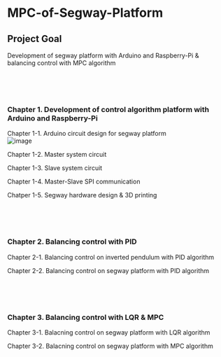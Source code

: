 # MPC-of-Segway-Platform

## Project Goal
Development of segway platform with Arduino and Raspberry-Pi & balancing control with MPC algorithm

<br/><br/><br/>

### Chapter 1. Development of control algorithm platform with Arduino and Raspberry-Pi
Chapter 1-1. Arduino circuit design for segway platform
<br/>
![image](https://github.com/Berry3536/MPC-of-Segway-Platform/assets/139137513/fb64657d-6122-4bfd-b977-571dea792415)

Chapter 1-2. Master system circuit

Chapter 1-3. Slave system circuit

Chapter 1-4. Master-Slave SPI communication

Chatper 1-5. Segway hardware design & 3D printing

<br/><br/><br/>
### Chapter 2. Balancing control with PID
Chapter 2-1. Balancing control on inverted pendulum with PID algorithm

Chapter 2-2. Balancing control on segway platform with PID algorithm

<br/><br/><br/>
### Chapter 3. Balancing control with LQR & MPC
Chapter 3-1. Balacning control on segway platform with LQR algorithm

Chapter 3-2. Balacning control on segway platform with MPC algorithm
